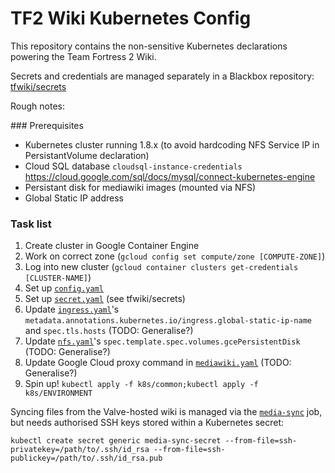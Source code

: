 # TF2 Wiki Kubernetes Config

This repository contains the non-sensitive Kubernetes declarations powering the Team Fortress 2 Wiki.

Secrets and credentials are managed separately in a Blackbox repository: [tfwiki/secrets](https://github.com/tfwiki/secrets)

Rough notes:

### Prerequisites
* Kubernetes cluster running 1.8.x (to avoid hardcoding NFS Service IP in PersistantVolume declaration)
* Cloud SQL database `cloudsql-instance-credentials` https://cloud.google.com/sql/docs/mysql/connect-kubernetes-engine
* Persistant disk for mediawiki images (mounted via NFS)
* Global Static IP address

### Task list

1. Create cluster in Google Container Engine
2. Work on correct zone (`gcloud config set compute/zone [COMPUTE-ZONE]`)
3. Log into new cluster (`gcloud container clusters get-credentials [CLUSTER-NAME]`)
4. Set up [`config.yaml`](k8s/common/config.yaml.example)
5. Set up [`secret.yaml`](k8s/common/secret.yaml.example) (see tfwiki/secrets)
6. Update [`ingress.yaml`](k8s/prod/ingress.yaml)'s `metadata.annotations.kubernetes.io/ingress.global-static-ip-name` and `spec.tls.hosts` (TODO: Generalise?)
7. Update [`nfs.yaml`](k8s/prod/nfs.yaml)'s `spec.template.spec.volumes.gcePersistentDisk` (TODO: Generalise?)
8. Update Google Cloud proxy command in [`mediawiki.yaml`](k8s/prod/mediawiki.yaml) (TODO: Generalise?)
9. Spin up! `kubectl apply -f k8s/common;kubectl apply -f k8s/ENVIRONMENT`

Syncing files from the Valve-hosted wiki is managed via the [`media-sync`](k8s/common/media-sync.yaml) job, but needs authorised SSH keys stored within a Kubernetes secret:

```
kubectl create secret generic media-sync-secret --from-file=ssh-privatekey=/path/to/.ssh/id_rsa --from-file=ssh-publickey=/path/to/.ssh/id_rsa.pub
```